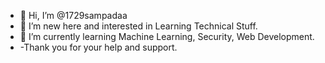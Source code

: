 - 👋 Hi, I’m @1729sampadaa
- 👀 I’m new here and  interested in Learning Technical Stuff.
- 🌱 I’m currently learning Machine Learning, Security, Web Development.
- -Thank you for your help and support.
<!---
1729sampadaa/1729sampadaa is a ✨ special ✨ repository because its `README.md` (this file) appears on your GitHub profile.
You can click the Preview link to take a look at your changes.
--->
